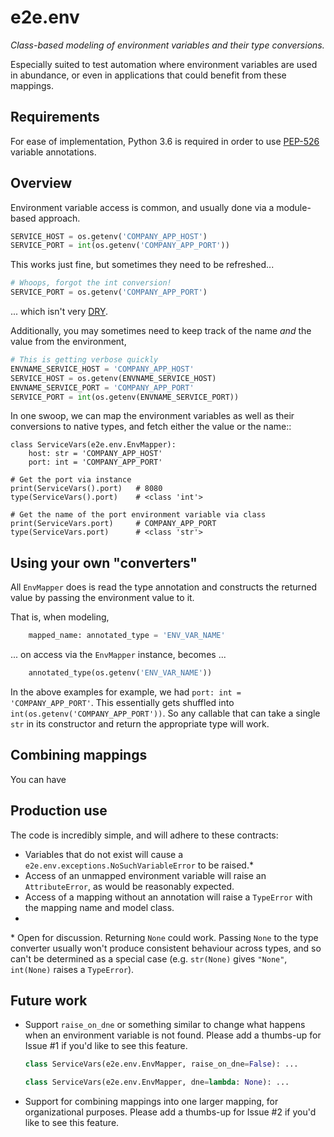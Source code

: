 # e2e.env

_Class-based modeling of environment variables and their type conversions._

Especially suited to test automation where environment variables are used in
abundance, or even in applications that could benefit from these mappings.

## Requirements

For ease of implementation, Python 3.6 is required in order to use
[PEP-526](https://www.python.org/dev/peps/pep-0526/) variable
annotations.

## Overview

Environment variable access is common, and usually done via a module-based
approach.

```python
SERVICE_HOST = os.getenv('COMPANY_APP_HOST')
SERVICE_PORT = int(os.getenv('COMPANY_APP_PORT'))
```

This works just fine, but sometimes they need to be refreshed...

```python
# Whoops, forgot the int conversion!
SERVICE_PORT = os.getenv('COMPANY_APP_PORT')
```

... which isn't very [DRY](https://en.wikipedia.org/wiki/Don%27t_repeat_yourself).

Additionally, you may sometimes need to keep track of the name _and_ the value from the environment,

```python
# This is getting verbose quickly
ENVNAME_SERVICE_HOST = 'COMPANY_APP_HOST'
SERVICE_HOST = os.getenv(ENVNAME_SERVICE_HOST)
ENVNAME_SERVICE_PORT = 'COMPANY_APP_PORT'
SERVICE_PORT = int(os.getenv(ENVNAME_SERVICE_PORT))
```

In one swoop, we can map the environment variables as well as their
conversions to native types, and fetch either the value or the name::

    class ServiceVars(e2e.env.EnvMapper):
        host: str = 'COMPANY_APP_HOST'
        port: int = 'COMPANY_APP_PORT'

    # Get the port via instance
    print(ServiceVars().port)   # 8080
    type(ServiceVars().port)    # <class 'int'>

    # Get the name of the port environment variable via class
    print(ServiceVars.port)     # COMPANY_APP_PORT
    type(ServiceVars.port)      # <class 'str'>

## Using your own "converters"

All `EnvMapper` does is read the type annotation and constructs the returned
value by passing the environment value to it.

That is, when modeling,
```python
    mapped_name: annotated_type = 'ENV_VAR_NAME'
```
... on access via the `EnvMapper` instance, becomes ...
```python
    annotated_type(os.getenv('ENV_VAR_NAME'))
```

In the above examples for example, we had `port: int = 'COMPANY_APP_PORT'`.
This essentially gets shuffled into `int(os.getenv('COMPANY_APP_PORT'))`. So
any callable that can take a single `str` in its constructor and return the
appropriate type will work.

## Combining mappings

You can have

## Production use

The code is incredibly simple, and will adhere to these contracts:

- Variables that do not exist will cause a
  `e2e.env.exceptions.NoSuchVariableError` to be raised.\*
- Access of an unmapped environment variable will raise an `AttributeError`, as
  would be reasonably expected.
- Access of a mapping without an annotation will raise a `TypeError` with the
  mapping name and model class.
-

\* Open for discussion. Returning `None` could work. Passing `None` to the type
converter usually won't produce consistent behaviour across types, and so can't
be determined as a special case (e.g. `str(None)` gives `"None"`, `int(None)`
raises a `TypeError`).

## Future work

- Support `raise_on_dne` or something similar to change what happens when an
  environment variable is not found. Please add a thumbs-up for Issue #1 if
  you'd like to see this feature.
    ```python
    class ServiceVars(e2e.env.EnvMapper, raise_on_dne=False): ...
    ```
    ```python
    class ServiceVars(e2e.env.EnvMapper, dne=lambda: None): ...
    ```
- Support for combining mappings into one larger mapping, for organizational
  purposes. Please add a thumbs-up for Issue #2 if you'd like to see this
  feature.